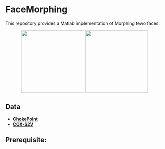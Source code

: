 # FaceMorphing
This repository provides a Matlab implementation of Morphing tewo faces.

<p align="center">
  <img src="media/Morphing-ChockPoint-1-2.gif" width="200">
	<img src="media/Morphing-ChockPoint-1-3.gif" width="200">
</p>

## Data

- **[ChokePoint](http://arma.sourceforge.net/chokepoint/)** 
- **[COX-S2V](http://vipl.ict.ac.cn/view_database.php?id=3)** 


## Prerequisite:


